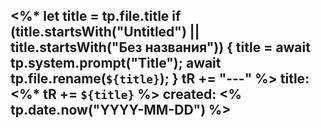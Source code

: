 <%*
  let title = tp.file.title
  if (title.startsWith("Untitled") || title.startsWith("Без названия")) {
    title = await tp.system.prompt("Title");
    await tp.file.rename(`${title}`);
  } 
  tR += "---"
%>
title:  <%* tR += `${title}` %>
created: <% tp.date.now("YYYY-MM-DD") %>
---
